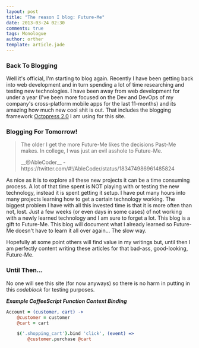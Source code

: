 ```yaml
---
layout: post
title: "The reason I blog: Future-Me"
date: 2013-03-24 02:30
comments: true
tags: Monologue
author: orther
template: article.jade
---
```


### Back To Blogging

Well it's official, I'm starting to blog again. Recently I have been getting back into web
development and in turn spending a lot of time researching and testing new technologies. I have been
away from web development for under a year (I've been more focused on the Dev and DevOps of my
company's cross-platform mobile apps for the last 11-months) and its amazing how much new cool shit
is out. That includes the blogging framework [Octopress 2.0](http://octopress.org/) I am using for this
site.

<span class="more">

### Blogging For Tomorrow!

> The older I get the more Future-Me likes the decisions Past-Me makes. In college, I was just an evil asshole to Future-Me.
> <footer>__@AbleCoder__ - https://twitter.com/#!/AbleCoder/status/183474986961485824 </footer>

As nice as it is to explore all these new projects it can be a time consuming process. A lot of that
time spent is NOT playing with or testing the new technology, instead it is spent getting it setup.
I have put many hours into many projects learning how to get a certain technology working. The biggest
problem I have with all this invested time is that it is more often than not, lost. Just a few weeks
(or even days in some cases) of not working with a newly learned technology and I am sure to forget
a lot. This blog is a gift to Future-Me. This blog will document what I already learned so
Future-Me doesn't have to learn it all over again... The slow way.

Hopefully at some point others will find value in my writings but, until then I am perfectly
content writing these articles for that bad-ass, good-looking, Future-Me.

### Until Then...

No one will see this site (for now anyways) so there is no harm in putting in this _codeblock_ for
testing purposes.

__*Example CoffeeScript Function Context Binding*__

```coffeescript
Account = (customer, cart) ->
    @customer = customer
    @cart = cart

    $('.shopping_cart').bind 'click', (event) =>
        @customer.purchase @cart
```
